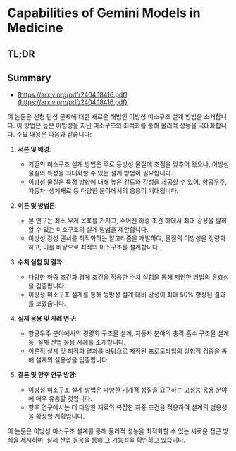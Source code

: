 # Capabilities of Gemini Models in Medicine
## TL;DR
## Summary
- [https://arxiv.org/pdf/2404.18416.pdf](https://arxiv.org/pdf/2404.18416.pdf)

이 논문은 선형 탄성 문제에 대한 새로운 해법인 이방성 미소구조 설계 방법을 소개합니다. 이 방법은 높은 이방성을 지닌 미소구조의 최적화를 통해 물리적 성능을 극대화합니다. 주요 내용은 다음과 같습니다:

1. **서론 및 배경**:
   - 기존의 미소구조 설계 방법은 주로 등방성 물질에 초점을 맞추어 왔으나, 이방성 물질의 특성을 최대화할 수 있는 설계 방법이 필요합니다.
   - 이방성 물질은 특정 방향에 대해 높은 강도와 강성을 제공할 수 있어, 항공우주, 자동차, 생체재료 등 다양한 분야에서의 응용이 기대됩니다.

2. **이론 및 방법론**:
   - 본 연구는 최소 무게 목표를 가지고, 주어진 하중 조건 하에서 최대 강성을 발휘할 수 있는 미소구조의 설계 방법을 제안합니다.
   - 이방성 강성 텐서를 최적화하는 알고리즘을 개발하여, 물질의 이방성을 정량화하고, 이를 바탕으로 최적의 미소구조를 설계합니다.

3. **수치 실험 및 결과**:
   - 다양한 하중 조건과 경계 조건을 적용한 수치 실험을 통해 제안한 방법의 유효성을 검증합니다.
   - 이방성 미소구조 설계를 통해 등방성 설계 대비 강성이 최대 50% 향상된 결과를 보였습니다.

4. **실제 응용 및 사례 연구**:
   - 항공우주 분야에서의 경량화 구조물 설계, 자동차 분야의 충격 흡수 구조물 설계 등, 실제 산업 응용 사례를 소개합니다.
   - 이론적 설계 및 최적화 결과를 바탕으로 제작된 프로토타입의 실험적 검증을 통해 설계의 실용성을 입증합니다.

5. **결론 및 향후 연구 방향**:
   - 이방성 미소구조 설계 방법은 다양한 기계적 성질을 요구하는 고성능 응용 분야에 매우 유용할 것입니다.
   - 향후 연구에서는 더 다양한 재료와 복잡한 하중 조건을 적용하여 설계의 범용성을 확장할 계획입니다.

이 논문은 이방성 미소구조 설계를 통해 물리적 성능을 최적화할 수 있는 새로운 접근 방식을 제시하며, 실제 산업 응용을 통해 그 가능성을 확인하고 있습니다.